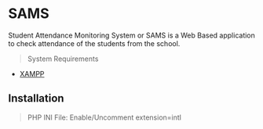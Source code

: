 # SAMS
Student Attendance Monitoring System or SAMS is a Web Based application to check attendance of the students from the school.  
> System Requirements
* [XAMPP](https://www.apachefriends.org/download.html)


## Installation
> PHP INI File: Enable/Uncomment extension=intl
